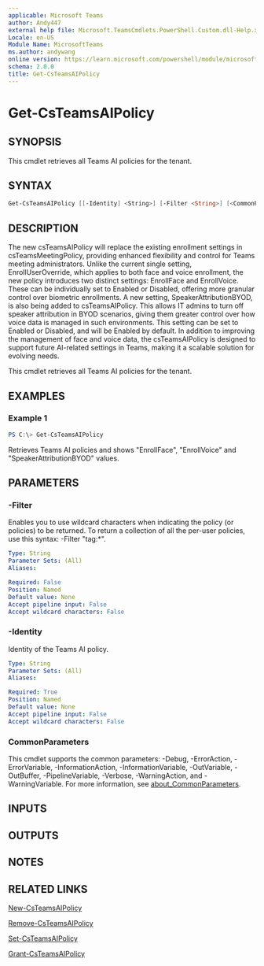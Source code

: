 ```yaml
---
applicable: Microsoft Teams
author: Andy447
external help file: Microsoft.TeamsCmdlets.PowerShell.Custom.dll-Help.xml
Locale: en-US
Module Name: MicrosoftTeams
ms.author: andywang
online version: https://learn.microsoft.com/powershell/module/microsoftteams/Get-CsTeamsAIPolicy
schema: 2.0.0
title: Get-CsTeamsAIPolicy
---
```


# Get-CsTeamsAIPolicy

## SYNOPSIS

This cmdlet retrieves all Teams AI policies for the tenant.

## SYNTAX

```powershell
Get-CsTeamsAIPolicy [[-Identity] <String>] [-Filter <String>] [<CommonParameters>]
```

## DESCRIPTION

The new csTeamsAIPolicy will replace the existing enrollment settings in csTeamsMeetingPolicy, providing enhanced flexibility and control for Teams meeting administrators. Unlike the current single setting, EnrollUserOverride, which applies to both face and voice enrollment, the new policy introduces two distinct settings: EnrollFace and EnrollVoice. These can be individually set to Enabled or Disabled, offering more granular control over biometric enrollments. A new setting, SpeakerAttributionBYOD, is also being added to csTeamsAIPolicy. This allows IT admins to turn off speaker attribution in BYOD scenarios, giving them greater control over how voice data is managed in such environments. This setting can be set to Enabled or Disabled, and will be Enabled by default. In addition to improving the management of face and voice data, the csTeamsAIPolicy is designed to support future AI-related settings in Teams, making it a scalable solution for evolving needs.

This cmdlet retrieves all Teams AI policies for the tenant.

## EXAMPLES

### Example 1
```powershell
PS C:\> Get-CsTeamsAIPolicy
```

Retrieves Teams AI policies and shows "EnrollFace", "EnrollVoice" and "SpeakerAttributionBYOD" values.

## PARAMETERS

### -Filter
Enables you to use wildcard characters when indicating the policy (or policies) to be returned.
To return a collection of all the per-user policies, use this syntax: -Filter "tag:*".

```yaml
Type: String
Parameter Sets: (All)
Aliases:

Required: False
Position: Named
Default value: None
Accept pipeline input: False
Accept wildcard characters: False
```

### -Identity
Identity of the Teams AI policy.

```yaml
Type: String
Parameter Sets: (All)
Aliases:

Required: True
Position: Named
Default value: None
Accept pipeline input: False
Accept wildcard characters: False
```

### CommonParameters
This cmdlet supports the common parameters: -Debug, -ErrorAction, -ErrorVariable, -InformationAction, -InformationVariable, -OutVariable, -OutBuffer, -PipelineVariable, -Verbose, -WarningAction, and -WarningVariable. For more information, see [about_CommonParameters](https://go.microsoft.com/fwlink/?LinkID=113216).

## INPUTS

## OUTPUTS

## NOTES

## RELATED LINKS

[New-CsTeamsAIPolicy](https://learn.microsoft.com/powershell/module/microsoftteams/new-csteamsaipolicy)

[Remove-CsTeamsAIPolicy](https://learn.microsoft.com/powershell/module/microsoftteams/remove-csteamsaipolicy)

[Set-CsTeamsAIPolicy](https://learn.microsoft.com/powershell/module/microsoftteams/set-csteamsaipolicy)

[Grant-CsTeamsAIPolicy](https://learn.microsoft.com/powershell/module/microsoftteams/grant-csteamsaipolicy)
